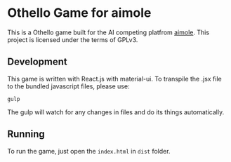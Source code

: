 # Othello Game for aimole

This is a Othello game built for the AI competing platfrom [aimole](https://www.github.com/leoyuholo/aimole). This project is licensed under the terms of GPLv3.

## Development

This game is written with React.js with material-ui. To transpile the .jsx file to the bundled javascript files, please use:

```
gulp
```

The gulp will watch for any changes in files and do its things automatically.

## Running

To run the game, just open the ```index.html``` in ```dist``` folder.
